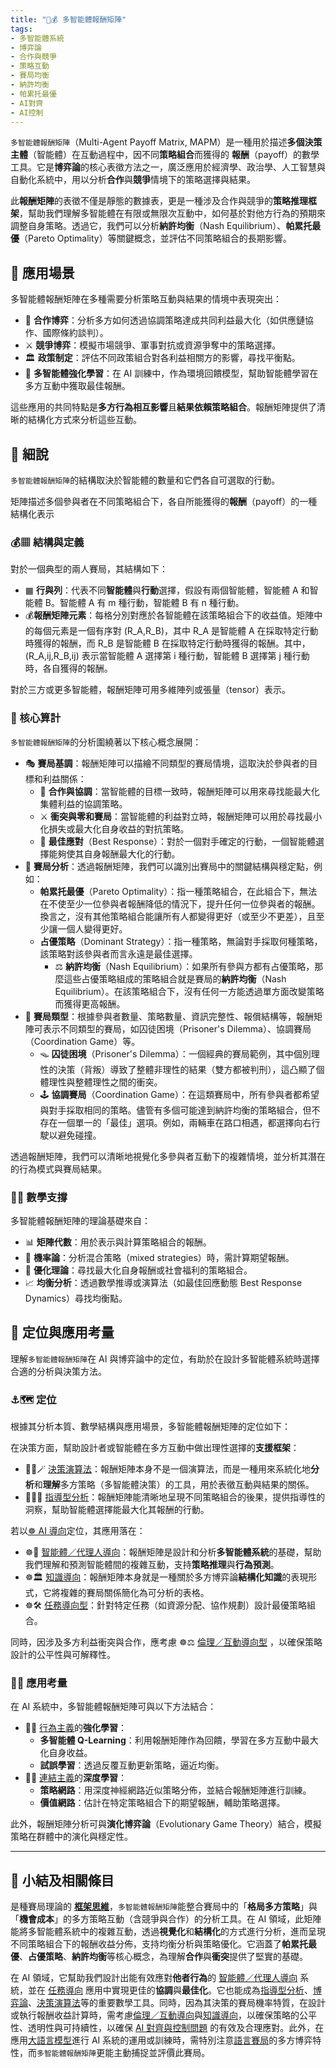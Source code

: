 ```yaml
---
title: "🧮💰 多智能體報酬矩陣"
tags:
- 多智能體系統
- 博弈論
- 合作與競爭
- 策略互動
- 賽局均衡
- 納許均衡
- 帕累托最優
- AI對齊
- AI控制
---
```

`多智能體報酬矩陣`（Multi-Agent Payoff Matrix, MAPM）是一種用於描述**多個決策主體**（智能體）在互動過程中，因不同**策略組合**而獲得的 **報酬**（payoff）的數學工具。它是**博弈論**的核心表徵方法之一，廣泛應用於經濟學、政治學、人工智慧與自動化系統中，用以分析**合作**與**競爭**情境下的策略選擇與結果。

此**報酬矩陣**的表徵不僅是靜態的數據表，更是一種涉及合作與競爭的**策略推理框架**，幫助我們理解多智能體在有限或無限次互動中，如何基於對他方行為的預期來調整自身策略。透過它，我們可以分析**納許均衡**（Nash Equilibrium）、**帕累托最優**（Pareto Optimality）等關鍵概念，並評估不同策略組合的長期影響。

## 🚀 應用場景

多智能體報酬矩陣在多種需要分析策略互動與結果的情境中表現突出：

- 🤝 **合作博弈**：分析多方如何透過協調策略達成共同利益最大化（如供應鏈協作、國際條約談判）。
- ⚔️ **競爭博弈**：模擬市場競爭、軍事對抗或資源爭奪中的策略選擇。
- 🏛️ **政策制定**：評估不同政策組合對各利益相關方的影響，尋找平衡點。
- 🤖 **多智能體強化學習**：在 AI 訓練中，作為環境回饋模型，幫助智能體學習在多方互動中獲取最佳報酬。

這些應用的共同特點是**多方行為相互影響**且**結果依賴策略組合**。報酬矩陣提供了清晰的結構化方式來分析這些互動。

## 🔬 細說

`多智能體報酬矩陣`的結構取決於智能體的數量和它們各自可選取的行動。

矩陣描述多個參與者在不同策略組合下，各自所能獲得的**報酬**（payoff）的一種結構化表示

### 💰▦ 結構與定義

對於一個典型的兩人賽局，其結構如下：

- ▦ **行與列**：代表不同**智能體**與**行動**選擇，假設有兩個智能體，智能體 A 和智能體 B。智能體 A 有 m 種行動，智能體 B 有 n 種行動。
- 💰**報酬矩陣元素**：每格分別對應於各智能體在該策略組合下的收益值。矩陣中的每個元素是一個有序對 (R_A,R_B)，其中 R_A 是智能體 A 在採取特定行動時獲得的報酬，而 R_B 是智能體 B 在採取特定行動時獲得的報酬。其中，(R_A,ij,R_B,ij) 表示當智能體 A 選擇第 i 種行動，智能體 B 選擇第 j 種行動時，各自獲得的報酬。

對於三方或更多智能體，報酬矩陣可用多維陣列或張量（tensor）表示。

### 🧮 核心算計

`多智能體報酬矩陣`的分析圍繞著以下核心概念展開：

- 🎭 **賽局基調**：報酬矩陣可以描繪不同類型的賽局情境，這取決於參與者的目標和利益關係：
	- 🤝 **合作與協調**：當智能體的目標一致時，報酬矩陣可以用來尋找能最大化集體利益的協調策略。
	- ⚔ **衝突與零和賽局**：當智能體的利益對立時，報酬矩陣可以用於尋找最小化損失或最大化自身收益的對抗策略。
	- 🎯 **最佳應對**（Best Response）：對於一個對手確定的行動，一個智能體選擇能夠使其自身報酬最大化的行動。
- 🧮 **賽局分析**：透過報酬矩陣，我們可以識別出賽局中的關鍵結構與穩定點，例如：
	- **帕累托最優**（Pareto Optimality）：指一種策略組合，在此組合下，無法在不使至少一位參與者報酬降低的情況下，提升任何一位參與者的報酬。換言之，沒有其他策略組合能讓所有人都變得更好（或至少不更差），且至少讓一個人變得更好。
	- **占優策略**（Dominant Strategy）：指一種策略，無論對手採取何種策略，該策略對該參與者而言永遠是最佳選擇。
		- ⚖️ **納許均衡**（Nash Equilibrium）：如果所有參與方都有占優策略，那麼這些占優策略組成的策略組合就是賽局的**納許均衡**（Nash Equilibrium）。在該策略組合下，沒有任何一方能透過單方面改變策略而獲得更高報酬。
- 🤝 **賽局類型**：根據參與者數量、策略數量、資訊完整性、報償結構等，報酬矩陣可表示不同類型的賽局，如囚徒困境（Prisoner's Dilemma）、協調賽局（Coordination Game）等。
	- 🪤 **囚徒困境**（Prisoner's Dilemma）：一個經典的賽局範例，其中個別理性的決策（背叛）導致了整體非理性的結果（雙方都被判刑），這凸顯了個體理性與整體理性之間的衝突。
	- 🕹️ **協調賽局**（Coordination Game）：在這類賽局中，所有參與者都希望與對手採取相同的策略。儘管有多個可能達到納許均衡的策略組合，但不存在一個單一的「最佳」選項。例如，兩輛車在路口相遇，都選擇向右行駛以避免碰撞。
    
透過報酬矩陣，我們可以清晰地視覺化多參與者互動下的複雜情境，並分析其潛在的行為模式與賽局結果。

### 📐🔄 數學支撐

多智能體報酬矩陣的理論基礎來自：

- 📊 **矩陣代數**：用於表示與計算策略組合的報酬。
- 🎲 **機率論**：分析混合策略（mixed strategies）時，需計算期望報酬。
- 🧮 **優化理論**：尋找最大化自身報酬或社會福利的策略組合。
- 📈 **均衡分析**：透過數學推導或演算法（如最佳回應動態 Best Response Dynamics）尋找均衡點。

## 🌟 定位與應用考量

理解`多智能體報酬矩陣`在 AI 與博弈論中的定位，有助於在設計多智能體系統時選擇合適的分析與決策方法。

### ⚓🗺 定位

根據其分析本質、數學結構與應用場景，多智能體報酬矩陣的定位如下：

在決策方面，幫助設計者或智能體在多方互動中做出理性選擇的**支援框架**：

* 🔁😽🪄  [決策演算法](06-06-decision_making_algorithm.zh-hant)：報酬矩陣本身不是一個演算法，而是一種用來系統化地**分析**和**理解**多方策略（多智能體決策）的工具，用於表徵互動與結果的關係。
* 🔴🧐🧭 [指導型分析](06-03-analysis_prescriptive.zh-hant)：報酬矩陣能清晰地呈現不同策略組合的後果，提供指導性的洞察，幫助智能體選擇能最大化其報酬的行動。

若以[☸ AI 導向](05----ai_orientations.zh-hant)定位，其應用落在：

* ☸🤖 [智能體／代理人導向](05-03-oriented_agent.zh-hant)：報酬矩陣是設計和分析**多智能體系統**的基礎，幫助我們理解和預測智能體間的複雜互動，支持**策略推理**與**行為預測**。
* ☸🏛️ [知識導向](05-01-oriented_knowledge.zh-hant)：報酬矩陣本身就是一種關於多方博弈論**結構化知識**的表現形式，它將複雜的賽局關係簡化為可分析的表格。
* ☸🛠 [任務導向型](05-04-oriented_task.zh-hant)：針對特定任務（如資源分配、協作規劃）設計最優策略組合。

同時，因涉及多方利益衝突與合作，應考慮 ☸⚖️ [倫理／互動導向型](05-05-oriented_ethics.zh-hant) ，以確保策略設計的公平性與可解釋性。

### 📐🌉 應用考量

在 AI 系統中，多智能體報酬矩陣可與以下方法結合：

* 🏮💪 [行為主義](02-06-behaviorism.zh-hant)的**強化學習**：
    * **多智能體 Q-Learning**：利用報酬矩陣作為回饋，學習在多方互動中最大化自身收益。
    * **試誤學習**：透過反覆互動更新策略，逼近均衡。
* 🏮🧬 [連結主義](02-05-connectionism.zh-hant)的**深度學習**：
    * **策略網路**：用深度神經網路近似策略分佈，並結合報酬矩陣進行訓練。
    * **價值網路**：估計在特定策略組合下的期望報酬，輔助策略選擇。

此外，報酬矩陣分析可與**演化博弈論**（Evolutionary Game Theory）結合，模擬策略在群體中的演化與穩定性。

***

## 🏁 小結及相關條目

是種賽局理論的 **[框架思維](01-04-Frame_Problem.zh-hant)**，`多智能體報酬矩陣`能整合賽局中的「**格局多方策略**」與「**機會成本**」的多方策略互動（含競爭與合作）的分析工具。在 AI 領域，此矩陣能將多智能體系統中的複雜互動，透過**視覺化**和**結構化**的方式進行分析，進而呈現不同策略組合下的報酬收益分佈，支持均衡分析與策略優化。它涵蓋了**帕累托最優**、**占優策略**、**納許均衡**等核心概念，為理解**合作**與**衝突**提供了堅實的基礎。

在 AI 領域，它幫助我們設計出能有效應對**他者行為**的 [智能體／代理人導向](05-03-oriented_agent.zh-hant) 系統，並在 [任務導向](05-04-oriented_task.zh-hant) 應用中實現更佳的**協調**與**最佳化**。它也能成為[指導型分析](06-03-analysis_prescriptive.zh-hant)、[博弈論](07----game_ai.zh-hant)、[決策演算法](06-06-decision_making_algorithm.zh-hant)等的重要數學工具。同時，因為其決策的賽局機率特質，在設計或執行報酬收益計算時，需考慮[倫理／互動導向](05-05-oriented_ethics.zh-hant)與[知識導向](05-01-oriented_knowledge.zh-hant)，以確保策略的公平性、透明性與可持續性，以確保 [AI 對齊與控制問題](01-06-AI_Alignment_Control_Problem.zh-hant) 的有效及合理應對。此外，在應用[大語言模型](02-07-large_language_models.zh-hant)進行 AI 系統的運用或訓練時，需特別注意[語言賽局](01-07-Language_Games.zh-hant)的多方博弈特性，而`多智能體報酬矩陣`更能主動捕捉並評價此賽局。